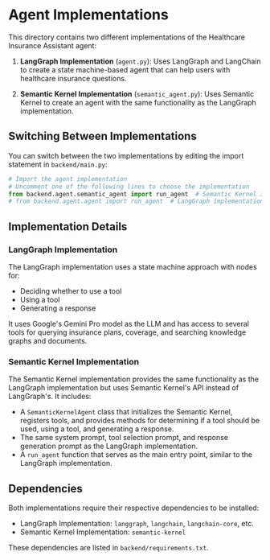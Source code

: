 # Agent Implementations

This directory contains two different implementations of the Healthcare Insurance Assistant agent:

1. **LangGraph Implementation** (`agent.py`): Uses LangGraph and LangChain to create a state machine-based agent that can help users with healthcare insurance questions.

2. **Semantic Kernel Implementation** (`semantic_agent.py`): Uses Semantic Kernel to create an agent with the same functionality as the LangGraph implementation.

## Switching Between Implementations

You can switch between the two implementations by editing the import statement in `backend/main.py`:

```python
# Import the agent implementation
# Uncomment one of the following lines to choose the implementation
from backend.agent.semantic_agent import run_agent  # Semantic Kernel implementation
# from backend.agent.agent import run_agent  # LangGraph implementation
```

## Implementation Details

### LangGraph Implementation

The LangGraph implementation uses a state machine approach with nodes for:
- Deciding whether to use a tool
- Using a tool
- Generating a response

It uses Google's Gemini Pro model as the LLM and has access to several tools for querying insurance plans, coverage, and searching knowledge graphs and documents.

### Semantic Kernel Implementation

The Semantic Kernel implementation provides the same functionality as the LangGraph implementation but uses Semantic Kernel's API instead of LangGraph's. It includes:

- A `SemanticKernelAgent` class that initializes the Semantic Kernel, registers tools, and provides methods for determining if a tool should be used, using a tool, and generating a response.
- The same system prompt, tool selection prompt, and response generation prompt as the LangGraph implementation.
- A `run_agent` function that serves as the main entry point, similar to the LangGraph implementation.

## Dependencies

Both implementations require their respective dependencies to be installed:

- LangGraph Implementation: `langgraph`, `langchain`, `langchain-core`, etc.
- Semantic Kernel Implementation: `semantic-kernel`

These dependencies are listed in `backend/requirements.txt`.